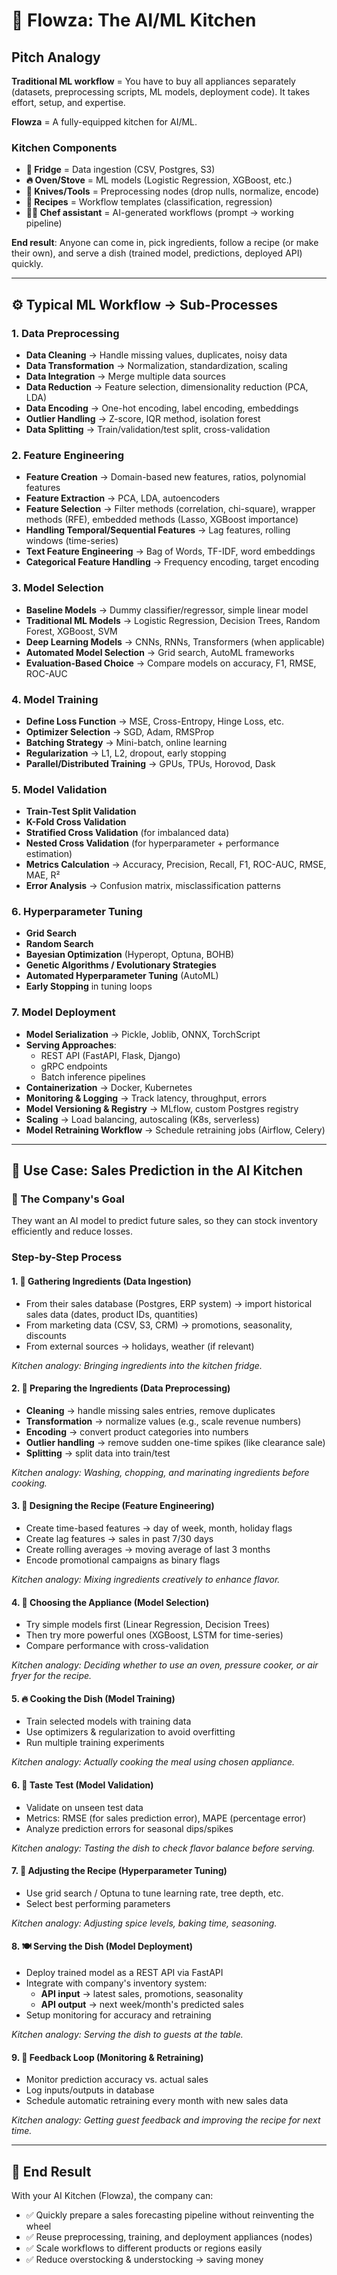 # 🍳 Flowza: The AI/ML Kitchen

## Pitch Analogy

**Traditional ML workflow** = You have to buy all appliances separately (datasets, preprocessing scripts, ML models, deployment code). It takes effort, setup, and expertise.

**Flowza** = A fully-equipped kitchen for AI/ML.

### Kitchen Components

- **🧊 Fridge** = Data ingestion (CSV, Postgres, S3)
- **🔥 Oven/Stove** = ML models (Logistic Regression, XGBoost, etc.)
- **🔪 Knives/Tools** = Preprocessing nodes (drop nulls, normalize, encode)
- **📖 Recipes** = Workflow templates (classification, regression)
- **👨‍🍳 Chef assistant** = AI-generated workflows (prompt → working pipeline)

**End result**: Anyone can come in, pick ingredients, follow a recipe (or make their own), and serve a dish (trained model, predictions, deployed API) quickly.

---

## ⚙️ Typical ML Workflow → Sub-Processes

### 1. Data Preprocessing

- **Data Cleaning** → Handle missing values, duplicates, noisy data
- **Data Transformation** → Normalization, standardization, scaling
- **Data Integration** → Merge multiple data sources
- **Data Reduction** → Feature selection, dimensionality reduction (PCA, LDA)
- **Data Encoding** → One-hot encoding, label encoding, embeddings
- **Outlier Handling** → Z-score, IQR method, isolation forest
- **Data Splitting** → Train/validation/test split, cross-validation

### 2. Feature Engineering

- **Feature Creation** → Domain-based new features, ratios, polynomial features
- **Feature Extraction** → PCA, LDA, autoencoders
- **Feature Selection** → Filter methods (correlation, chi-square), wrapper methods (RFE), embedded methods (Lasso, XGBoost importance)
- **Handling Temporal/Sequential Features** → Lag features, rolling windows (time-series)
- **Text Feature Engineering** → Bag of Words, TF-IDF, word embeddings
- **Categorical Feature Handling** → Frequency encoding, target encoding

### 3. Model Selection

- **Baseline Models** → Dummy classifier/regressor, simple linear model
- **Traditional ML Models** → Logistic Regression, Decision Trees, Random Forest, XGBoost, SVM
- **Deep Learning Models** → CNNs, RNNs, Transformers (when applicable)
- **Automated Model Selection** → Grid search, AutoML frameworks
- **Evaluation-Based Choice** → Compare models on accuracy, F1, RMSE, ROC-AUC

### 4. Model Training

- **Define Loss Function** → MSE, Cross-Entropy, Hinge Loss, etc.
- **Optimizer Selection** → SGD, Adam, RMSProp
- **Batching Strategy** → Mini-batch, online learning
- **Regularization** → L1, L2, dropout, early stopping
- **Parallel/Distributed Training** → GPUs, TPUs, Horovod, Dask

### 5. Model Validation

- **Train-Test Split Validation**
- **K-Fold Cross Validation**
- **Stratified Cross Validation** (for imbalanced data)
- **Nested Cross Validation** (for hyperparameter + performance estimation)
- **Metrics Calculation** → Accuracy, Precision, Recall, F1, ROC-AUC, RMSE, MAE, R²
- **Error Analysis** → Confusion matrix, misclassification patterns

### 6. Hyperparameter Tuning

- **Grid Search**
- **Random Search**
- **Bayesian Optimization** (Hyperopt, Optuna, BOHB)
- **Genetic Algorithms / Evolutionary Strategies**
- **Automated Hyperparameter Tuning** (AutoML)
- **Early Stopping** in tuning loops

### 7. Model Deployment

- **Model Serialization** → Pickle, Joblib, ONNX, TorchScript
- **Serving Approaches**:
  - REST API (FastAPI, Flask, Django)
  - gRPC endpoints
  - Batch inference pipelines
- **Containerization** → Docker, Kubernetes
- **Monitoring & Logging** → Track latency, throughput, errors
- **Model Versioning & Registry** → MLflow, custom Postgres registry
- **Scaling** → Load balancing, autoscaling (K8s, serverless)
- **Model Retraining Workflow** → Schedule retraining jobs (Airflow, Celery)

---

## 🍳 Use Case: Sales Prediction in the AI Kitchen

### 🏢 The Company's Goal

They want an AI model to predict future sales, so they can stock inventory efficiently and reduce losses.

### Step-by-Step Process

#### 1. 🥬 Gathering Ingredients (Data Ingestion)

- From their sales database (Postgres, ERP system) → import historical sales data (dates, product IDs, quantities)
- From marketing data (CSV, S3, CRM) → promotions, seasonality, discounts
- From external sources → holidays, weather (if relevant)

*Kitchen analogy: Bringing ingredients into the kitchen fridge.*

#### 2. 🔪 Preparing the Ingredients (Data Preprocessing)

- **Cleaning** → handle missing sales entries, remove duplicates
- **Transformation** → normalize values (e.g., scale revenue numbers)
- **Encoding** → convert product categories into numbers
- **Outlier handling** → remove sudden one-time spikes (like clearance sale)
- **Splitting** → split data into train/test

*Kitchen analogy: Washing, chopping, and marinating ingredients before cooking.*

#### 3. 🧂 Designing the Recipe (Feature Engineering)

- Create time-based features → day of week, month, holiday flags
- Create lag features → sales in past 7/30 days
- Create rolling averages → moving average of last 3 months
- Encode promotional campaigns as binary flags

*Kitchen analogy: Mixing ingredients creatively to enhance flavor.*

#### 4. 🍳 Choosing the Appliance (Model Selection)

- Try simple models first (Linear Regression, Decision Trees)
- Then try more powerful ones (XGBoost, LSTM for time-series)
- Compare performance with cross-validation

*Kitchen analogy: Deciding whether to use an oven, pressure cooker, or air fryer for the recipe.*

#### 5. 🔥 Cooking the Dish (Model Training)

- Train selected models with training data
- Use optimizers & regularization to avoid overfitting
- Run multiple training experiments

*Kitchen analogy: Actually cooking the meal using chosen appliance.*

#### 6. 👅 Taste Test (Model Validation)

- Validate on unseen test data
- Metrics: RMSE (for sales prediction error), MAPE (percentage error)
- Analyze prediction errors for seasonal dips/spikes

*Kitchen analogy: Tasting the dish to check flavor balance before serving.*

#### 7. 🧄 Adjusting the Recipe (Hyperparameter Tuning)

- Use grid search / Optuna to tune learning rate, tree depth, etc.
- Select best performing parameters

*Kitchen analogy: Adjusting spice levels, baking time, seasoning.*

#### 8. 🍽️ Serving the Dish (Model Deployment)

- Deploy trained model as a REST API via FastAPI
- Integrate with company's inventory system:
  - **API input** → latest sales, promotions, seasonality
  - **API output** → next week/month's predicted sales
- Setup monitoring for accuracy and retraining

*Kitchen analogy: Serving the dish to guests at the table.*

#### 9. 📝 Feedback Loop (Monitoring & Retraining)

- Monitor prediction accuracy vs. actual sales
- Log inputs/outputs in database
- Schedule automatic retraining every month with new sales data

*Kitchen analogy: Getting guest feedback and improving the recipe for next time.*

---

## 🌟 End Result

With your AI Kitchen (Flowza), the company can:

- ✅ Quickly prepare a sales forecasting pipeline without reinventing the wheel
- ✅ Reuse preprocessing, training, and deployment appliances (nodes)
- ✅ Scale workflows to different products or regions easily
- ✅ Reduce overstocking & understocking → saving money